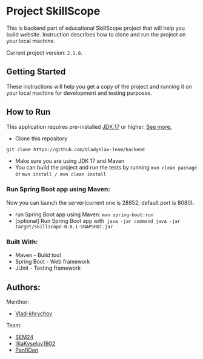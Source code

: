 # Project SkillScope
This is backend part of educational SkillScope project that will help you build website. Instruction describes how to clone and run the project on your local machine. 

Current project version: `2.1.0`.
## Getting Started
These instructions will help you get a copy of the project and running it on your local machine for development and testing purposes.

## How to Run 

This application requires pre-installed [JDK 17](https://www.oracle.com/java/technologies/javase/jdk17-archive-downloads.html) or higher. [See more.](https://www.oracle.com/java/technologies/downloads/#jdk19-windows)

* Clone this repository
```
git clone https://github.com/Vladyslav-Team/backend
```
* Make sure you are using JDK 17 and Maven
* You can build the project and run the tests by running ```mvn clean package```
or 
```mvn install / mvn clean install```

### Run Spring Boot app using Maven:
Now you can launch the server(current one is 28852, default port is 8080).

* run Spring Boot app using Maven:
```mvn spring-boot:run```
* [optional] Run Spring Boot app with``` java -jar command
java -jar target/skillscope-0.0.1-SNAPSHOT.jar```

### Built With:
* Maven - Build tool
* Spring Boot - Web framework
* JUnit - Testing framework
  
## Authors:

Menthor:
* [Vlad-khrychov](https://github.com/vlad-khrychov)

Team:

* [SEM24](https://github.com/SEM24)
* [IlliaKyselov1902](https://github.com/IlliaKyselov1902)
* [PanfiDen](https://github.com/PanfiDen)